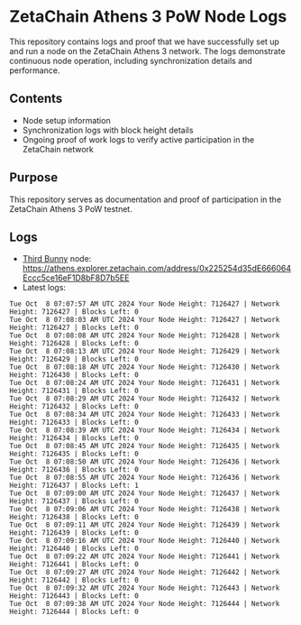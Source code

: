 # ZetaChain Athens 3 PoW Node Logs
This repository contains logs and proof that we have successfully set up and run a node on the ZetaChain Athens 3 network. The logs demonstrate continuous node operation, including synchronization details and performance.

## Contents
- Node setup information
- Synchronization logs with block height details
- Ongoing proof of work logs to verify active participation in the ZetaChain network

## Purpose
This repository serves as documentation and proof of participation in the ZetaChain Athens 3 PoW testnet.

## Logs

- [Third Bunny](https://thirdbunny.xyz/) node: https://athens.explorer.zetachain.com/address/0x225254d35dE666064Eccc5ce16eF1D8bF8D7b5EE
- Latest logs:
```
Tue Oct  8 07:07:57 AM UTC 2024 Your Node Height: 7126427 | Network Height: 7126427 | Blocks Left: 0
Tue Oct  8 07:08:03 AM UTC 2024 Your Node Height: 7126427 | Network Height: 7126427 | Blocks Left: 0
Tue Oct  8 07:08:08 AM UTC 2024 Your Node Height: 7126428 | Network Height: 7126428 | Blocks Left: 0
Tue Oct  8 07:08:13 AM UTC 2024 Your Node Height: 7126429 | Network Height: 7126429 | Blocks Left: 0
Tue Oct  8 07:08:18 AM UTC 2024 Your Node Height: 7126430 | Network Height: 7126430 | Blocks Left: 0
Tue Oct  8 07:08:24 AM UTC 2024 Your Node Height: 7126431 | Network Height: 7126431 | Blocks Left: 0
Tue Oct  8 07:08:29 AM UTC 2024 Your Node Height: 7126432 | Network Height: 7126432 | Blocks Left: 0
Tue Oct  8 07:08:34 AM UTC 2024 Your Node Height: 7126433 | Network Height: 7126433 | Blocks Left: 0
Tue Oct  8 07:08:39 AM UTC 2024 Your Node Height: 7126434 | Network Height: 7126434 | Blocks Left: 0
Tue Oct  8 07:08:45 AM UTC 2024 Your Node Height: 7126435 | Network Height: 7126435 | Blocks Left: 0
Tue Oct  8 07:08:50 AM UTC 2024 Your Node Height: 7126436 | Network Height: 7126436 | Blocks Left: 0
Tue Oct  8 07:08:55 AM UTC 2024 Your Node Height: 7126436 | Network Height: 7126437 | Blocks Left: 1
Tue Oct  8 07:09:00 AM UTC 2024 Your Node Height: 7126437 | Network Height: 7126437 | Blocks Left: 0
Tue Oct  8 07:09:06 AM UTC 2024 Your Node Height: 7126438 | Network Height: 7126438 | Blocks Left: 0
Tue Oct  8 07:09:11 AM UTC 2024 Your Node Height: 7126439 | Network Height: 7126439 | Blocks Left: 0
Tue Oct  8 07:09:16 AM UTC 2024 Your Node Height: 7126440 | Network Height: 7126440 | Blocks Left: 0
Tue Oct  8 07:09:22 AM UTC 2024 Your Node Height: 7126441 | Network Height: 7126441 | Blocks Left: 0
Tue Oct  8 07:09:27 AM UTC 2024 Your Node Height: 7126442 | Network Height: 7126442 | Blocks Left: 0
Tue Oct  8 07:09:32 AM UTC 2024 Your Node Height: 7126443 | Network Height: 7126443 | Blocks Left: 0
Tue Oct  8 07:09:38 AM UTC 2024 Your Node Height: 7126444 | Network Height: 7126444 | Blocks Left: 0
```
